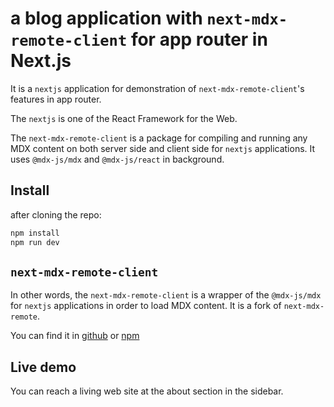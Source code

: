 # a blog application with `next-mdx-remote-client` for app router in Next.js

It is a `nextjs` application for demonstration of `next-mdx-remote-client`'s features in app router.

The `nextjs` is one of the React Framework for the Web. 

The `next-mdx-remote-client` is a package for compiling and running any MDX content on both server side and client side for `nextjs` applications. It uses `@mdx-js/mdx` and `@mdx-js/react` in background.

## Install
after cloning the repo:
```bash
npm install
npm run dev
```

## `next-mdx-remote-client`
In other words, the `next-mdx-remote-client` is a wrapper of the `@mdx-js/mdx` for `nextjs` applications in order to load MDX content. It is a fork of `next-mdx-remote`.

You can find it in [github](https://github.com/ipikuka/next-mdx-remote-client) or [npm](https://www.npmjs.com/package/next-mdx-remote-client)

## Live demo
You can reach a living web site at the about section in the sidebar.